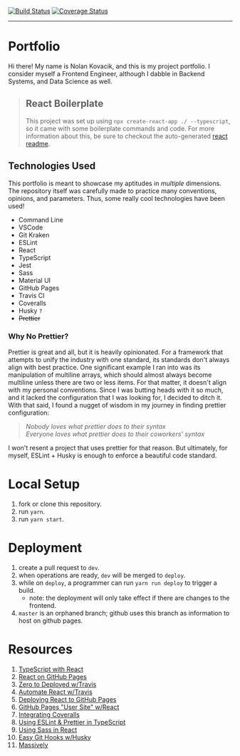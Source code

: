 [![Build Status](https://travis-ci.com/noltron000/noltron000.github.io.svg?branch=deploy)](https://travis-ci.com/noltron000/noltron000.github.io)
[![Coverage Status](https://coveralls.io/repos/github/noltron000/noltron000.github.io/badge.svg?branch=deploy)](https://coveralls.io/github/noltron000/noltron000.github.io?branch=deploy)

---

# Portfolio
Hi there! My name is Nolan Kovacik, and this is my project portfolio.
I consider myself a Frontend Engineer, although I dabble in Backend Systems, and Data Science as well.

> ## React Boilerplate
> This project was set up using `npx create-react-app ./ --typescript`, so it came with some boilerplate commands and code.
> For more information about this, be sure to checkout the auto-generated [react readme](./REACT.md).

## Technologies Used
This portfolio is meant to showcase my aptitudes in *multiple* dimensions.
The repository itself was carefully made to practice many conventions, opinions, and parameters.
Thus, some really cool technologies have been used!
- Command Line
- VSCode
- Git Kraken
- ESLint
- React
- TypeScript
- Jest
- Sass
- Material UI
- GitHub Pages
- Travis CI
- Coveralls
- Husky `?`
- ~~Prettier~~
<!-- - Uglify JS -->
<!-- - Uglify CSS -->

### Why No Prettier?
Prettier is great and all, but it is heavily opinionated.
For a framework that attempts to unify the industry with one standard, its standards don't always align with best practice.
One significant example I ran into was its manipulation of multiline arrays, which should almost always become multiline unless there are two or less items.
For that matter, it doesn't align with my personal conventions.
Since I was butting heads with it so much, and it lacked the configuration that I was looking for, I decided to ditch it.
With that said, I found a nugget of wisdom in my journey in finding prettier configuration:
> *Nobody loves what prettier does to their syntax*<br />
> *Everyone loves what prettier does to their coworkers' syntax*

I won't resent a project that uses prettier for that reason.
But ultimately, for myself, ESLint + Husky is enough to enforce a beautiful code standard.


# Local Setup
1. fork or clone this repository.
1. run `yarn`.
1. run `yarn start`.

# Deployment
1. create a pull request to `dev`.
1. when operations are ready, `dev` will be merged to `deploy`.
1. while on `deploy`, a programmer can run `yarn run deploy` to trigger a build.
	- note: the deployment will only take effect if there are changes to the frontend.
1. `master` is an orphaned branch; github uses this branch as information to host on github pages.

# Resources
1. [TypeScript with React](https://create-react-app.dev/docs/adding-typescript/)
1. [React on GitHub Pages](https://medium.com/the-andela-way/how-to-deploy-your-react-application-to-github-pages-in-less-than-5-minutes-8c5f665a2d2a)
1. [Zero to Deployed w/Travis](https://medium.com/quick-code/from-zero-to-deployed-with-react-travisci-and-surge-9be99350cf8b)
1. [Automate React w/Travis](https://medium.com/@sumn2u/automate-create-react-app-deployment-to-gh-pages-using-travis-ci-b2a97203680b)
1. [Deploying React to GitHub Pages](https://medium.com/the-andela-way/how-to-deploy-your-react-application-to-github-pages-in-less-than-5-minutes-8c5f665a2d2a)
1. [GitHub Pages "User Site" w/React](https://medium.com/swlh/deploying-react-apps-to-github-pages-on-master-branch-creating-a-user-site-bc96c2a37dc8)
1. [Integrating Coveralls](https://medium.com/@okunladekayode/how-i-integrated-coveralls-with-my-nodejs-project-95e88b78ae68)
1. [Using ESLint & Prettier in TypeScript](https://dev.to/robertcoopercode/using-eslint-and-prettier-in-a-typescript-project-53jb)
1. [Using Sass in React](https://scotch.io/tutorials/using-sass-in-create-react-app-v2)
1. [Easy Git Hooks w/Husky](https://www.vojtechruzicka.com/githooks-husky/)
1. [Massively](https://html5up.net/massively)
